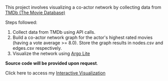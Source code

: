 This project involves visualizing a co-actor network by collecting data from  [TMDb (The Movie Database)](https://developers.themoviedb.org/3/getting-started/introduction)

Steps followed:

1) Collect data from TMDb using API calls.
2) Build a co-actor network graph for the actor's highest rated movies (having a vote average >= 8.0). Store the graph results in nodes.csv and edges.csv respectively.
3) Visualize the network using [Argo Lite](https://github.com/poloclub/argo-graph-lite)  

**Source code will be provided upon request**.

Click here to access my [Interactive Visualization](https://poloclub.github.io/argo-graph-lite/#fb015d5e-4934-4f3e-83be-73e899e9cdd1)
